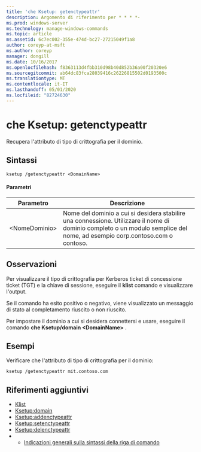 ```yaml
---
title: 'che Ksetup: getenctypeattr'
description: Argomento di riferimento per * * * *-
ms.prod: windows-server
ms.technology: manage-windows-commands
ms.topic: article
ms.assetid: 6c7ec002-355e-474d-bc27-27215049f1a8
author: coreyp-at-msft
ms.author: coreyp
manager: dongill
ms.date: 10/16/2017
ms.openlocfilehash: f8363113d4fbb310d98b40d852b36a00f20320e6
ms.sourcegitcommit: ab64dc83fca28039416c26226815502d0193500c
ms.translationtype: MT
ms.contentlocale: it-IT
ms.lasthandoff: 05/01/2020
ms.locfileid: "82724630"
---
```

# <a name="ksetupgetenctypeattr"></a>che Ksetup: getenctypeattr



Recupera l'attributo di tipo di crittografia per il dominio.

## <a name="syntax"></a>Sintassi

```
ksetup /getenctypeattr <DomainName> 
```

#### <a name="parameters"></a>Parametri

|Parametro|Descrizione|
|---------|-----------|
|\<NomeDominio>|Nome del dominio a cui si desidera stabilire una connessione. Utilizzare il nome di dominio completo o un modulo semplice del nome, ad esempio corp.contoso.com o contoso.|

## <a name="remarks"></a>Osservazioni

Per visualizzare il tipo di crittografia per Kerberos ticket di concessione ticket (TGT) e la chiave di sessione, eseguire il **klist** comando e visualizzare l'output.

Se il comando ha esito positivo o negativo, viene visualizzato un messaggio di stato al completamento riuscito o non riuscito.

Per impostare il dominio a cui si desidera connettersi e usare, eseguire il comando **che Ksetup/domain \<DomainName>** .

## <a name="examples"></a>Esempi

Verificare che l'attributo di tipo di crittografia per il dominio:
```
ksetup /getenctypeattr mit.contoso.com
```

## <a name="additional-references"></a>Riferimenti aggiuntivi

-   [Klist](klist.md)
-   [Ksetup:domain](ksetup-domain.md)
-   [Ksetup:addenctypeattr](ksetup-addenctypeattr.md)
-   [Ksetup:setenctypeattr](ksetup-setenctypeattr.md)
-   [Ksetup:delenctypeattr](ksetup-delenctypeattr.md)
-   - [Indicazioni generali sulla sintassi della riga di comando](command-line-syntax-key.md)